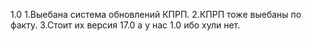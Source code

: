 1.0
1.Выебана система обновлений КПРП.
2.КПРП тоже выебаны по факту.
3.Стоит их версия 17.0 а у нас 1.0 ибо хули нет.
